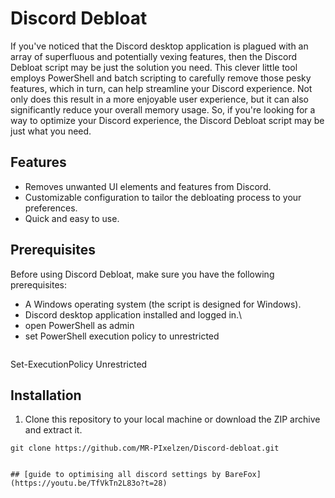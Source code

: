 # Discord Debloat

If you've noticed that the Discord desktop application is plagued with an array of superfluous and potentially vexing features, then the Discord Debloat script may be just the solution you need. This clever little tool employs PowerShell and batch scripting to carefully remove those pesky features, which in turn, can help streamline your Discord experience. Not only does this result in a more enjoyable user experience, but it can also significantly reduce your overall memory usage. So, if you're looking for a way to optimize your Discord experience, the Discord Debloat script may be just what you need.

## Features

- Removes unwanted UI elements and features from Discord.
- Customizable configuration to tailor the debloating process to your preferences.
- Quick and easy to use.

## Prerequisites

Before using Discord Debloat, make sure you have the following prerequisites:

- A Windows operating system (the script is designed for Windows).
- Discord desktop application installed and logged in.\
- open PowerShell as admin
- set PowerShell execution policy to unrestricted
  ```Powershell
Set-ExecutionPolicy Unrestricted
  
## Installation

1. Clone this repository to your local machine or download the ZIP archive and extract it.

  ```batch
git clone https://github.com/MR-PIxelzen/Discord-debloat.git


## [guide to optimising all discord settings by BareFox](https://youtu.be/TfVkTn2L83o?t=28)





